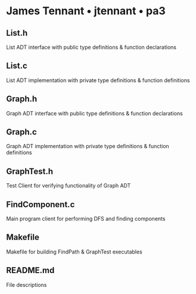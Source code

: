# James Tennant • jtennant • pa3

## List.h
List ADT interface with public type definitions & function declarations

## List.c
List ADT implementation with private type definitions & function definitions

## Graph.h
Graph ADT interface with public type definitions & function declarations

## Graph.c
Graph ADT implementation with private type definitions & function definitions

## GraphTest.h
Test Client for verifying functionality of Graph ADT

## FindComponent.c
Main program client for performing DFS and finding components

## Makefile
Makefile for building FindPath & GraphTest executables

## README.md
File descriptions
